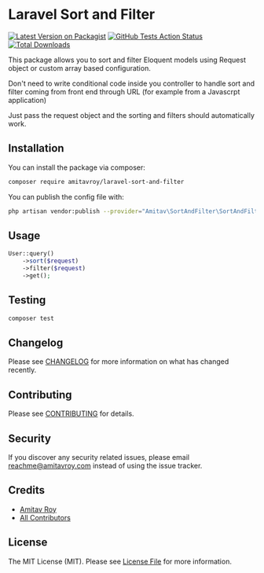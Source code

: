 # Laravel Sort and Filter

[![Latest Version on Packagist](https://img.shields.io/packagist/v/amitavroy/laravel-sort-and-filter.svg?style=flat-square)](https://packagist.org/packages/amitavroy/laravel-sort-and-filter)
[![GitHub Tests Action Status](https://img.shields.io/github/workflow/status/amitavroy/laravel-sort-and-filter/run-tests?label=tests)](https://github.com/amitavroy/laravel-sort-and-filter/actions?query=workflow%3Arun-tests+branch%3Amaster)
[![Total Downloads](https://img.shields.io/packagist/dt/amitavroy/laravel-sort-and-filter.svg?style=flat-square)](https://packagist.org/packages/amitavroy/laravel-sort-and-filter)

This package allows you to sort and filter Eloquent models using Request object or custom array based configuration.

Don't need to write conditional code inside you controller to handle sort and filter coming from front end through URL (for example from a Javascrpt application)

Just pass the request object and the sorting and filters should automatically work.

## Installation

You can install the package via composer:

```bash
composer require amitavroy/laravel-sort-and-filter
```

You can publish the config file with:

```bash
php artisan vendor:publish --provider="Amitav\SortAndFilter\SortAndFilterServiceProvider" --tag="config"
```

## Usage

```php
User::query()
    ->sort($request)
    ->filter($request)
    ->get();
```

## Testing

```bash
composer test
```

## Changelog

Please see [CHANGELOG](CHANGELOG.md) for more information on what has changed recently.

## Contributing

Please see [CONTRIBUTING](CONTRIBUTING.md) for details.

## Security

If you discover any security related issues, please email reachme@amitavroy.com instead of using the issue tracker.

## Credits

-   [Amitav Roy](https://github.com/amitavroy)
-   [All Contributors](../../contributors)

## License

The MIT License (MIT). Please see [License File](LICENSE.md) for more information.
